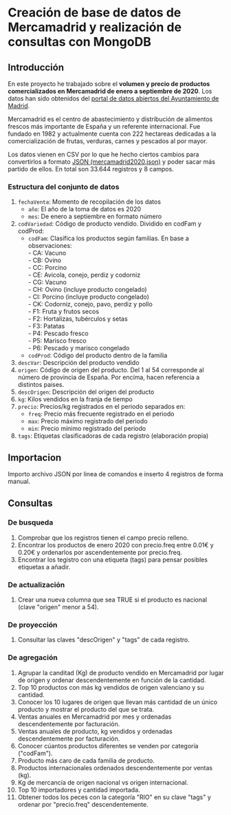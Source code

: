 # Creación de base de datos de Mercamadrid y realización de consultas con MongoDB 
## Introducción
En este proyecto he trabajado sobre el **volumen y precio de productos comercializados en Mercamadrid de enero a septiembre de 2020**. Los datos han sido obtenidos del [portal de datos abiertos del Ayuntamiento de Madrid]. 


Mercamadrid es el centro de abastecimiento y distribución de alimentos frescos más importante de España y un referente internacional. Fue fundado en 1982 y actualmente cuenta con 222 hectareas dedicadas a la comercialización de frutas, verduras, carnes y pescados al por mayor.


Los datos vienen en CSV por lo que he hecho ciertos cambios para convertirlos a formato [JSON (mercamadrid2020.json)][código JSON] y poder sacar más partido de ellos. En total son 33.644 registros y 8 campos.

[portal de datos abiertos del Ayuntamiento de Madrid]:https://datos.madrid.es/portal/site/egob/menuitem.c05c1f754a33a9fbe4b2e4b284f1a5a0/?vgnextoid=a4df993ae322b610VgnVCM1000001d4a900aRCRD&vgnextchannel=374512b9ace9f310VgnVCM100000171f5a0aRCRD&vgnextfmt=default
[código JSON]: https://github.com/pabloabap/JSON-Mercamadrid2020/blob/main/mercamadrid2020.json


### Estructura del conjunto de datos
	
1. ```fechaVenta```:	Momento de recopilación de los datos </br>
	+ ```año```:	El año de la toma de datos es 2020 </br>
	+ ```mes```:	De enero a septiembre en formato número </br>
2. ```codVariedad```:	Código de producto vendido. Dividido en  codFam y codProd: </br>
	+ ```codFam```:	Clasifica los productos según familias. En base a observaciones: </br>
     		- CA: Vacuno </br>
      		- CB: Ovino </br>
     		- CC: Porcino </br>
     		- CE: Avicola, conejo, perdiz y codorniz </br>
      		- CG: Vacuno </br>
      		- CH: Ovino (incluye producto congelado) </br>
      		- CI: Porcino (incluye producto congelado) </br>
      		- CK: Codorniz, conejo, pavo, perdiz y pollo </br>
      		- F1: Fruta y frutos secos </br>
      		- F2: Hortalizas, tubérculos y setas </br>
      		- F3: Patatas </br>
      		- P4: Pescado fresco </br>
      		- P5: Marisco fresco </br>
      		- P6: Pescado y marisco congelado </br>
  	+ ```codProd```:	Código del producto dentro de la familia </br>      
3. ```descVar```:	Descripción del producto vendido </br>
4. ```origen```:	Código de origen del producto. Del 1 al 54 corresponde al número de provincia de España. Por encíma, hacen referencia a distintos paises. </br>
5. ```descOrigen```:	Descripción del origen del producto </br>
6. ```kg```:	Kilos vendidos en la franja de tiempo </br>
7. ```precio```:	Precios/kg registrados en el periodo separados en: </br>
   + ```freq```:	Precio más frecuente registrado en el periodo </br>
   + ```max```:	Precio máximo registrado del periodo </br>
   + ```min```:	Precio mínimo registrado del periodo </br>
8. ```tags```:	Etiquetas clasificadoras de cada registro (elaboración propia) </br>

## Importacion
Importo archivo JSON por linea de comandos e inserto 4 registros de forma manual.

## Consultas
### De busqueda
1. Comprobar que los registros tienen el campo precio relleno.
2. Encontrar los productos de enero 2020 con precio.freq entre 0.01€ y 0.20€ y ordenarlos por ascendentemente por precio.freq.
3. Encontrar los tegistro con una etiqueta (tags) para pensar posibles etiquetas a añadir.
### De actualización
1. Crear una nueva columna que sea TRUE si el producto es nacional (clave "origen" menor a 54).
### De proyección
1. Consultar las claves "descOrigen" y "tags" de cada registro.
### De agregación
1. Agrupar la canditad (Kg) de producto vendido en Mercamadrid por lugar de origen y ordenar descendentemente en función de la cantidad.
2. Top 10 productos con más kg vendidos de origen valenciano y su cantidad.
3. Conocer los 10 lugares de origen que llevan más cantidad de un único producto y mostrar el producto del que se trata.
4. Ventas anuales en Mercamadrid por mes y ordenadas descendentemente por facturación.
5. Ventas anuales de producto, kg vendidos y ordenadas descendentemente por facturación.
6. Conocer cúantos productos diferentes se venden por categoría ("codFam").
7. Producto más caro de cada familia de producto.
8. Productos internacionales ordenados descendentemente por ventas (kg).
9. Kg de mercancía de origen nacional vs origen internacional.
10. Top 10 importadores y cantidad importada.
11. Obtener todos los peces con la categoría "RIO" en su clave "tags" y ordenar por "precio.freq" descendentemente. 


